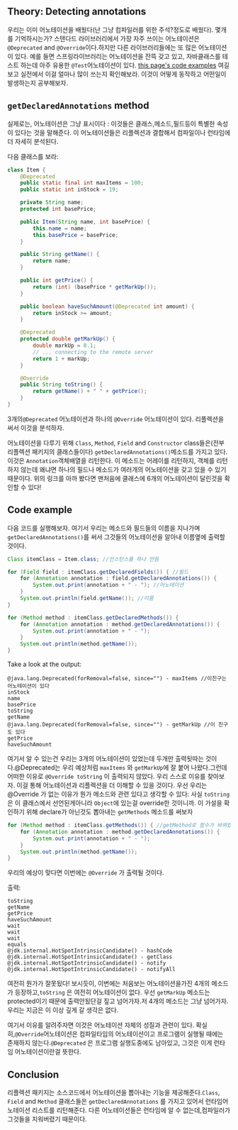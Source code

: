 ## Theory: Detecting annotations

우리는 이미 어노테이션을 배웠다(난 그냥 컴파일러를 위한 주석?정도로 배웠다). 몇개를 기억하시는가? 스탠다드 라이브러리에서 가장 자주 쓰이는 어노테이션은  `@Deprecated` and `@Override`이다.하지만 다른 라이브러리들에는 또 많은 어노테이션이 있다. 예를 들면 스프링라이브러리는 어노테이션을 잔뜩 갖고 있고, 자바클래스를 테스트 하는데 아주 유용한 `@Test`어노테이션이 있다. [this page's code examples](https://dzone.com/articles/key-java-annotations-to-build-full-spring-boot-res) 여길 보고 실전에서 이걸 얼마나 많이 쓰는지 확인해보라. 이것이 어떻게 동작하고 어떤일이 발생하는지 공부해보자.



## `getDeclaredAnnotations` method

실제로는, 어노테이션은 그냥 표시이다 : 이것들은 클래스,메소드,필드등이 특별한 속성이 있다는 것을 말해준다. 이 어노테이션들은 리플렉션과 결합해서 컴파일이나 런타임에 더 자세히 분석된다.

다음 클래스를 보라:

```java
class Item {
    @Deprecated
    public static final int maxItems = 100;
    public static int inStock = 19;

    private String name;
    protected int basePrice;

    public Item(String name, int basePrice) {
        this.name = name;
        this.basePrice = basePrice;
    }

    public String getName() {
        return name;
    }

    public int getPrice() {
        return (int) (basePrice * getMarkUp());
    }

    public boolean haveSuchAmount(@Deprecated int amount) {
        return inStock >= amount;
    }

    @Deprecated
    protected double getMarkUp() {
        double markUp = 0.1;
        // ... connecting to the remote server
        return 1 + markUp;
    }

    @Override
    public String toString() {
        return getName() + " " + getPrice();
    }
}
```

3개의`@Deprecated` 어노테이션과 하나의 `@Override` 어노테이션이 있다. 리플렉션을 써서 이것을 분석하자.

어노테이션을 다루기 위해  `Class`, `Method`, `Field` and `Constructor` class들은(전부 리플렉션 패키지의 클래스들이다) `getDeclaredAnnotations()`메소드를 가지고 있다. 이것은  `Annotation`객체배열을 리턴한다. 이 메소드는 어레이를 리턴하지, 객체를 리턴하지 않는데 왜냐면 하나의 필드나 메소드가 여러개의 어노테이션을 갖고 있을 수 있기 때문이다. 위의 링크를 아까 봤다면 맨처음에 클래스에 6개의 어노테이션이 달린것을 확인할 수 있다!

## Code example

다음 코드를 실행해보자. 여기서 우리는 메소드와 필드들의 이름을 지나가며 `getDeclaredAnnotations()`를 써서 그것들의 어노테이션을 알아내 이름옆에 출력할 것이다.

```java
Class itemClass = Item.class; //인스턴스를 하나 만듬

for (Field field : itemClass.getDeclaredFields()) { //필드
    for (Annotation annotation : field.getDeclaredAnnotations()) {
        System.out.print(annotation + " - "); //어노테이션
    }
    System.out.println(field.getName()); //이름
}

for (Method method : itemClass.getDeclaredMethods()) {
    for (Annotation annotation : method.getDeclaredAnnotations()) {
        System.out.print(annotation + " - ");
    }
    System.out.println(method.getName());
}
```

Take a look at the output:

```no-highlight
@java.lang.Deprecated(forRemoval=false, since="") - maxItems //이친구는 어노테이션이 있다
inStock
name
basePrice
toString
getName
@java.lang.Deprecated(forRemoval=false, since="") - getMarkUp //이 친구도 있다
getPrice
haveSuchAmount
```

여기서 알 수 있는건 우리는 3개의 어노테이션이 있었는데 두개만 출력됫따는 것이다.@Deprecated는 우리 예상처럼 `maxItems` 와  `getMarkUp`에 잘 붙어 나왔다.그런데 어떠한 이유로 `@Override toString` 이 출력되지 않았다. 우리 스스로 이유를 찾아보자. 이걸 통해 어노테이션과 리플렉션을 더 이해할 수 있을 것이다. 우선 우리는 @Override 가 없는 이유가 뭔가 메소드와 관련 있다고 생각할 수 있다: 사실 `toString` 은 이 클래스에서 선언된게아니라 `Object`에 있는걸 override한 것이니까. 이 가설을 확인하기 위해 declare가 아닌것도 뽑아내는 `getMethods` 메소드를 써보자

```java
for (Method method : itemClass.getMethods()) { //getMethod로 함수가 바뀌었다.
    for (Annotation annotation : method.getDeclaredAnnotations()) {
        System.out.print(annotation + " - ");
    }
    System.out.println(method.getName());
}
```

우리의 예상이 맞다면 이번에는  `@Override` 가 출력될 것이다.

출력:

```no-highlight
toString
getName
getPrice
haveSuchAmount
wait
wait
wait
equals
@jdk.internal.HotSpotIntrinsicCandidate() - hashCode
@jdk.internal.HotSpotIntrinsicCandidate() - getClass
@jdk.internal.HotSpotIntrinsicCandidate() - notify
@jdk.internal.HotSpotIntrinsicCandidate() - notifyAll
```

여전히 뭔가가 잘못됬다! 보시듯이, 이번에는 처음보는 어노테이션을가진 4개의 메소드가 등장하고,`toString` 은 여전히 어노테이션이 없다. 우선 `getMarkUp` 메소드는 protected이기 때문에 출력안됬단걸 짚고 넘어가자.저 4개의 메소드는 그냥 넘어가자. 우리는 지금은 이 이상 깊게 갈 생각은 없다.

여기서 이유를 알려주자면 이것은 어노테이션 자체의 성질과 관련이 있다. 확실히,`@Override`어노테이션은 컴파일타임의 어노테이션이고 프로그램이 실행될 때에는 존재하지 않는다.`@Deprecated` 은 프로그램 실행도중에도 남아있고, 그것은 이게 런타임 어노테이션이란걸 뜻한다.

## Conclusion

리플렉션 패키지는 소스코드에서 어노테이션을 뽑아내는 기능을 제공해준다.`Class`, `Field` and `Method` 클래스들은 `getDeclaredAnnotations` 를 가지고 있어서 런타임어노테이션 리스트를 리턴해준다. 다른 어노테이션들은 런타임에 알 수 없는데,컴파일러가 그것들을 지워버렸기 때문이다.